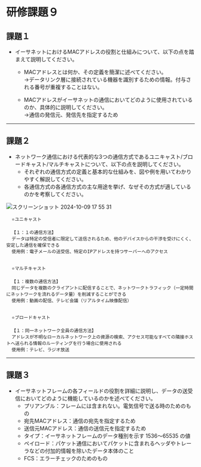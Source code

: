 # 研修課題９

## 課題１
* イーサネットにおけるMACアドレスの役割と仕組みについて、以下の点を踏まえて説明してください。
    * MACアドレスとは何か、その定義を簡潔に述べてください。  
→データリンク層に接続されている機器を識別するための情報。付与される番号が重複することはない。

    * MACアドレスがイーサネットの通信においてどのように使用されているのか、具体的に説明してください。  
→通信の発信元、発信先を指定するため

---


## 課題２
* ネットワーク通信における代表的な3つの通信方式であるユニキャスト/ブロードキャスト/マルチキャストについて、以下の点を説明してください。
    * それぞれの通信方式の定義と基本的な仕組みを、図や例を用いてわかりやすく解説してください。
    * 各通信方式の各通信方式の主な用途を挙げ、なぜその方式が適しているのかを考察してください。
  
![スクリーンショット 2024-10-09 17 55 31](https://github.com/user-attachments/assets/cde74c6d-b270-4c34-9c11-48b34ef12810)


      ⭐️ユニキャスト
  
      【１：１の通信方法】
      データは特定の受信者に限定して送信されるため、他のデバイスからの干渉を受けにくく、安定した通信を確保できる  
      使用例：電子メールの送受信、特定のIPアドレスを持つサーバーへのアクセス
      
      
      ⭐️マルチキャスト
      
      【１：複数の通信方法】
      同じデータを複数のクライアントに配信することで、ネットワークトラフィック（一定時間にネットワークを流れるデータ量）を削減することができる  
      使用例：動画の配信、テレビ会議（リアルタイム映像配信）
 
      
      ⭐️ブロードキャスト
      
      【１：同一ネットワーク全員の通信方法】
      アドレスが不明なローカルネットワーク上の資源の検索、アクセス可能なすべての隣接ホストへ送られる情報のルーティングを行う場合に使用される  
      使用例：テレビ、ラジオ放送
 
---

  
## 課題３
* イーサネットフレームの各フィールドの役割を詳細に説明し、データの送受信においてどのように機能しているのかを述べてください。
    * プリアンブル：フレームには含まれない。電気信号で送る時のためのもの
    * 宛先MACアドレス：通信の宛先を指定するため
    * 送信元MACアドレス：通信の送信元を指定するため
    * タイプ：イーサネットフレームのデータ種別を示す 1536～65535 の値
    * ペイロード：パケット通信においてパケットに含まれるヘッダやトレーラなどの付加的情報を除いたデータ本体のこと
    * FCS：エラーチェックのためのもの
